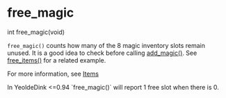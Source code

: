 # free_magic

<Prototype>int free_magic(void)</Prototype>

`free_magic()` counts how many of the 8 magic inventory slots remain unused. It is a good idea to check before calling [add_magic()](./add-magic.md). See [free_items()](./free-items.md) for a related example.

For more information, see [Items](../guide/items.md)

<VersionInfo yedink="<= 0.94">
In YeoldeDink <=0.94 `free_magic()` will report 1 free slot when there is 0.
</VersionInfo>